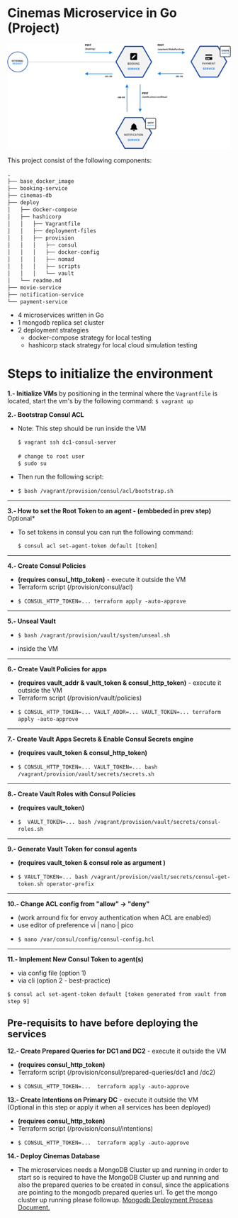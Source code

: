 # Cinemas Microservice in Go (Project)

![](../images/Group5.png)

This project consist of the following components:

```
.
├── base_docker_image
├── booking-service
├── cinemas-db
├── deploy
│   ├── docker-compose
│   ├── hashicorp
│   │   ├── Vagrantfile
│   │   ├── deployment-files
│   │   ├── provision
│   │   │   ├── consul
│   │   │   ├── docker-config
│   │   │   ├── nomad
│   │   │   ├── scripts
│   │   │   └── vault
│   └── readme.md
├── movie-service
├── notification-service
└── payment-service
```

- 4 microservices written in Go
- 1 mongodb replica set cluster
- 2 deployment strategies
  - docker-compose strategy for local testing
  - hashicorp stack strategy for local cloud simulation testing


# Steps to initialize the environment

**1.- Initialize VMs** by positioning in the terminal where the `Vagrantfile` is located, start the vm's by the following command: `$ vagrant up`
  
**2.- Bootstrap Consul ACL**
  - Note: This step should be run inside the VM
    ```
    $ vagrant ssh dc1-consul-server

    # change to root user
    $ sudo su
    ```
  - Then run the following script:
  - ```
    $ bash /vagrant/provision/consul/acl/bootstrap.sh
    ```
---

**3.- How to set the Root Token to an agent - (embbeded in prev step)** Optional*
- To set tokens in consul you can run the following command:
  ```
  $ consul acl set-agent-token default [token]
  ```

---
**4.- Create Consul Policies**

- **(requires consul_http_token)** - execute it outside the VM
- Terraform script (/provision/consul/acl) 
- ```
  $ CONSUL_HTTP_TOKEN=... terraform apply -auto-approve
  ```
---
**5.- Unseal Vault**

- ```
  $ bash /vagrant/provision/vault/system/unseal.sh
  ```
- inside the VM
---
**6.- Create Vault Policies for apps**
- **(requires vault_addr & vault_token & consul_http_token)** - execute it outside the VM
- Terraform script (/provision/vault/policies) 
- ```
  $ CONSUL_HTTP_TOKEN=... VAULT_ADDR=... VAULT_TOKEN=... terraform apply -auto-approve
  ```
---
**7.- Create Vault Apps Secrets & Enable Consul Secrets engine**
- **(requires vault_token & consul_http_token)**
- ```
  $ CONSUL_HTTP_TOKEN=... VAULT_TOKEN=... bash /vagrant/provision/vault/secrets/secrets.sh
  ```
---
**8.- Create Vault Roles with Consul Policies**
  - **(requires vault_token)**
  - ```
    $  VAULT_TOKEN=... bash /vagrant/provision/vault/secrets/consul-roles.sh
    ```
---
**9.- Generate Vault Token for consul agents**

- **(requires vault_token & consul role as argument )**
- ```
  $ VAULT_TOKEN=... bash /vagrant/provision/vault/secrets/consul-get-token.sh operator-prefix
  ```
---
**10.- Change ACL config from "allow" -> "deny"**
- (work arround fix for envoy authentication when ACL are enabled)
- use editor of preference vi | nano | pico
- ```
  $ nano /var/consul/config/consul-config.hcl
  ```
---
**11.- Implement New Consul Token to agent(s)**
  - via config file (option 1)
  - via cli (option 2 - best-practice)
  ```
  $ consul acl set-agent-token default [token generated from vault from step 9]
  ```

## Pre-requisits to have before deploying the services

**12.- Create Prepared Queries for DC1 and DC2** - execute it outside the VM
- **(requires consul_http_token)**
- Terraform script (/provision/consul/prepared-queries/dc1 and /dc2) 
- ```
  $ CONSUL_HTTP_TOKEN=...  terraform apply -auto-approve
  ```

**13.- Create Intentions on Primary DC** - execute it outside the VM \
(Optional in this step or apply it when all services has been deployed)
- **(requires consul_http_token)**
- Terraform script (/provision/consul/intentions) 
- ```
  $ CONSUL_HTTP_TOKEN=...  terraform apply -auto-approve

**14.- Deploy Cinemas Database** 
- The microservices needs a MongoDB Cluster up and running in order to start
so is required to have the MongoDB Cluster up and running and also the prepared queries to be created in consul, since the applications are pointing to the mongodb prepared queries url. To get the mongo cluster up running please followup. [Mongodb Deployment Process Document.](./documentation/mongodb.md)



